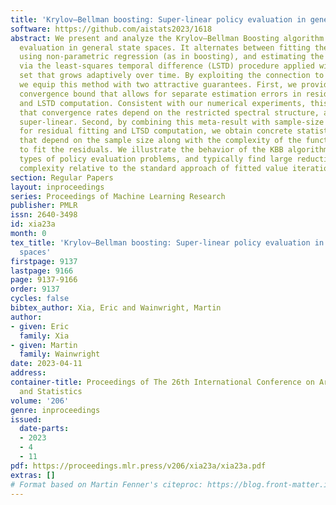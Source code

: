 ```yaml
---
title: 'Krylov–Bellman boosting: Super-linear policy evaluation in general state spaces'
software: https://github.com/aistats2023/1618
abstract: We present and analyze the Krylov–Bellman Boosting algorithm for policy
  evaluation in general state spaces. It alternates between fitting the Bellman residual
  using non-parametric regression (as in boosting), and estimating the value function
  via the least-squares temporal difference (LSTD) procedure applied with a feature
  set that grows adaptively over time. By exploiting the connection to Krylov methods,
  we equip this method with two attractive guarantees. First, we provide a general
  convergence bound that allows for separate estimation errors in residual fitting
  and LSTD computation. Consistent with our numerical experiments, this bound shows
  that convergence rates depend on the restricted spectral structure, and are typically
  super-linear. Second, by combining this meta-result with sample-size dependent guarantees
  for residual fitting and LTSD computation, we obtain concrete statistical guarantees
  that depend on the sample size along with the complexity of the function class used
  to fit the residuals. We illustrate the behavior of the KBB algorithm for various
  types of policy evaluation problems, and typically find large reductions in sample
  complexity relative to the standard approach of fitted value iteration.
section: Regular Papers
layout: inproceedings
series: Proceedings of Machine Learning Research
publisher: PMLR
issn: 2640-3498
id: xia23a
month: 0
tex_title: 'Krylov–Bellman boosting: Super-linear policy evaluation in general state
  spaces'
firstpage: 9137
lastpage: 9166
page: 9137-9166
order: 9137
cycles: false
bibtex_author: Xia, Eric and Wainwright, Martin
author:
- given: Eric
  family: Xia
- given: Martin
  family: Wainwright
date: 2023-04-11
address:
container-title: Proceedings of The 26th International Conference on Artificial Intelligence
  and Statistics
volume: '206'
genre: inproceedings
issued:
  date-parts:
  - 2023
  - 4
  - 11
pdf: https://proceedings.mlr.press/v206/xia23a/xia23a.pdf
extras: []
# Format based on Martin Fenner's citeproc: https://blog.front-matter.io/posts/citeproc-yaml-for-bibliographies/
---
```

